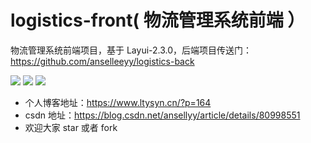 # logistics-front( 物流管理系统前端 ）

物流管理系统前端项目，基于 Layui-2.3.0，后端项目传送门：https://github.com/anselleeyy/logistics-back

![](https://img.shields.io/badge/Author-AnselLee-blue.svg)
![](https://img.shields.io/badge/LayUI-2.3.0-brightgreen.svg) 
![](https://img.shields.io/badge/Licence-MIT-green.svg)

- 个人博客地址：https://www.ltysyn.cn/?p=164
- csdn 地址：https://blog.csdn.net/ansellyy/article/details/80998551
- 欢迎大家 star 或者 fork
